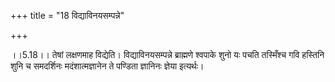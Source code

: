 +++
title = "18 विद्याविनयसम्पन्ने"

+++
  
  
।।5.18।। तेषां लक्षणमाह विद्येति। विद्याविनयसम्पन्ने ब्राह्मणे श्वपाके
शुनो यः पचति तस्मिँश्च गवि हस्तिनि शुनि च समदर्शिनः मदंशात्मज्ञानेन ते
पण्डिता ज्ञानिनः ज्ञेया इत्यर्थः।  
  
